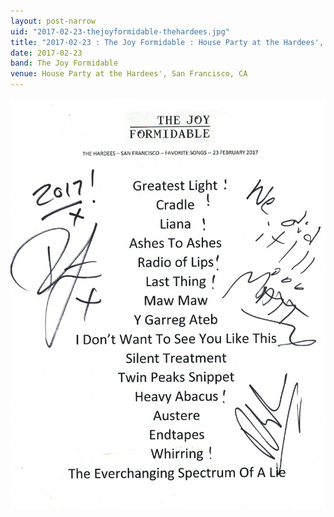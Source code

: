 ```yaml
---
layout: post-narrow
uid: "2017-02-23-thejoyformidable-thehardees.jpg"
title: "2017-02-23 : The Joy Formidable : House Party at the Hardees', San Francisco, CA"
date: 2017-02-23
band: The Joy Formidable
venue: House Party at the Hardees', San Francisco, CA
---
```


<div class="showcase">
  <img src="/img/2017/02/20170223-TheJoyFormidable-TheHardees.jpg" alt="2017-02-23-thejoyformidable-thehardees.jpg">
</div>
